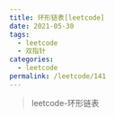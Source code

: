 ```yaml
---
title: 环形链表[leetcode]
date: 2021-05-30
tags:
  - leetcode
  - 双指针
categories:
  - leetcode
permalink: /leetcode/141
---
```


> leetcode-环形链表
